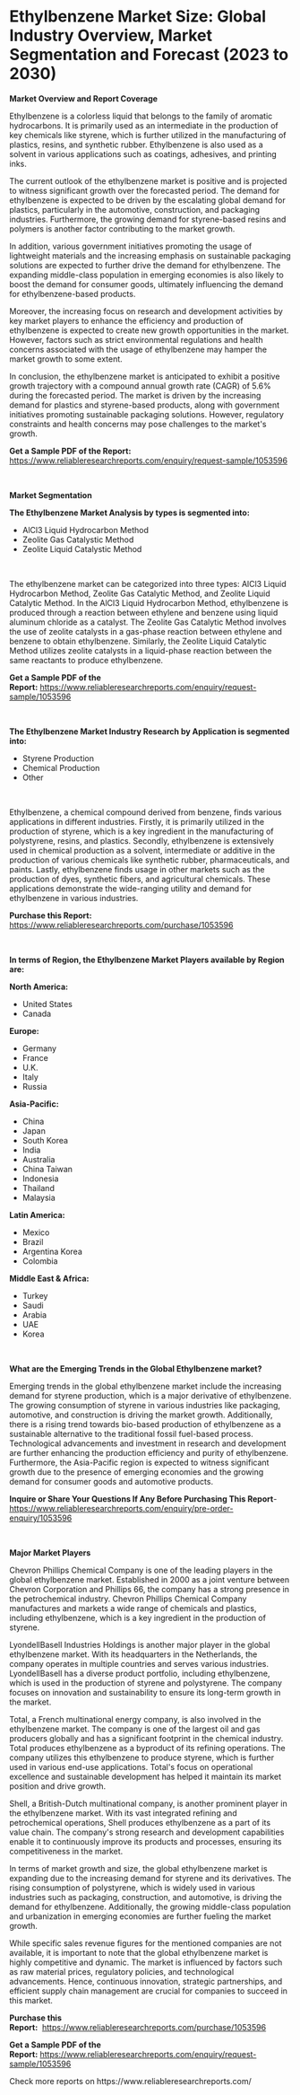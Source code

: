 <p><h1>Ethylbenzene Market Size: Global Industry Overview, Market Segmentation and Forecast (2023 to 2030)</h1></p><p><strong>Market Overview and Report Coverage</strong></p>
<p><p>Ethylbenzene is a colorless liquid that belongs to the family of aromatic hydrocarbons. It is primarily used as an intermediate in the production of key chemicals like styrene, which is further utilized in the manufacturing of plastics, resins, and synthetic rubber. Ethylbenzene is also used as a solvent in various applications such as coatings, adhesives, and printing inks.</p><p>The current outlook of the ethylbenzene market is positive and is projected to witness significant growth over the forecasted period. The demand for ethylbenzene is expected to be driven by the escalating global demand for plastics, particularly in the automotive, construction, and packaging industries. Furthermore, the growing demand for styrene-based resins and polymers is another factor contributing to the market growth.</p><p>In addition, various government initiatives promoting the usage of lightweight materials and the increasing emphasis on sustainable packaging solutions are expected to further drive the demand for ethylbenzene. The expanding middle-class population in emerging economies is also likely to boost the demand for consumer goods, ultimately influencing the demand for ethylbenzene-based products.</p><p>Moreover, the increasing focus on research and development activities by key market players to enhance the efficiency and production of ethylbenzene is expected to create new growth opportunities in the market. However, factors such as strict environmental regulations and health concerns associated with the usage of ethylbenzene may hamper the market growth to some extent.</p><p>In conclusion, the ethylbenzene market is anticipated to exhibit a positive growth trajectory with a compound annual growth rate (CAGR) of 5.6% during the forecasted period. The market is driven by the increasing demand for plastics and styrene-based products, along with government initiatives promoting sustainable packaging solutions. However, regulatory constraints and health concerns may pose challenges to the market's growth.</p></p>
<p><strong>Get a Sample PDF of the Report:</strong> <a href="https://www.reliableresearchreports.com/enquiry/request-sample/1053596">https://www.reliableresearchreports.com/enquiry/request-sample/1053596</a></p>
<p>&nbsp;</p>
<p><strong>Market Segmentation</strong></p>
<p><strong>The Ethylbenzene Market Analysis by types is segmented into:</strong></p>
<p><ul><li>AlCl3 Liquid Hydrocarbon Method</li><li>Zeolite Gas Catalystic Method</li><li>Zeolite Liquid Catalystic Method</li></ul></p>
<p>&nbsp;</p>
<p><p>The ethylbenzene market can be categorized into three types: AlCl3 Liquid Hydrocarbon Method, Zeolite Gas Catalytic Method, and Zeolite Liquid Catalytic Method. In the AlCl3 Liquid Hydrocarbon Method, ethylbenzene is produced through a reaction between ethylene and benzene using liquid aluminum chloride as a catalyst. The Zeolite Gas Catalytic Method involves the use of zeolite catalysts in a gas-phase reaction between ethylene and benzene to obtain ethylbenzene. Similarly, the Zeolite Liquid Catalytic Method utilizes zeolite catalysts in a liquid-phase reaction between the same reactants to produce ethylbenzene.</p></p>
<p><strong>Get a Sample PDF of the Report:</strong>&nbsp;<a href="https://www.reliableresearchreports.com/enquiry/request-sample/1053596">https://www.reliableresearchreports.com/enquiry/request-sample/1053596</a></p>
<p>&nbsp;</p>
<p><strong>The Ethylbenzene Market Industry Research by Application is segmented into:</strong></p>
<p><ul><li>Styrene Production</li><li>Chemical Production</li><li>Other</li></ul></p>
<p>&nbsp;</p>
<p><p>Ethylbenzene, a chemical compound derived from benzene, finds various applications in different industries. Firstly, it is primarily utilized in the production of styrene, which is a key ingredient in the manufacturing of polystyrene, resins, and plastics. Secondly, ethylbenzene is extensively used in chemical production as a solvent, intermediate or additive in the production of various chemicals like synthetic rubber, pharmaceuticals, and paints. Lastly, ethylbenzene finds usage in other markets such as the production of dyes, synthetic fibers, and agricultural chemicals. These applications demonstrate the wide-ranging utility and demand for ethylbenzene in various industries.</p></p>
<p><strong>Purchase this Report:</strong>&nbsp; <a href="https://www.reliableresearchreports.com/purchase/1053596">https://www.reliableresearchreports.com/purchase/1053596</a></p>
<p>&nbsp;</p>
<p><strong>In terms of Region, the Ethylbenzene Market Players available by Region are:</strong></p>
<p>
    <p> <strong> North America: </strong>
        <ul>
            <li>United States</li>
            <li>Canada</li>
        </ul>
        </p> 
    <p> <strong> Europe: </strong>
        <ul>
            <li>Germany</li>
            <li>France</li>
            <li>U.K.</li>
            <li>Italy</li>
            <li>Russia</li>
        </ul>
        </p> 
    <p> <strong> Asia-Pacific: </strong>
        <ul>
            <li>China</li>
            <li>Japan</li>
            <li>South Korea</li>
            <li>India</li>
            <li>Australia</li>
            <li>China Taiwan</li>
            <li>Indonesia</li>
            <li>Thailand</li>
            <li>Malaysia</li>
        </ul>
        </p> 
    <p> <strong> Latin America: </strong>
        <ul>
            <li>Mexico</li>
            <li>Brazil</li>
            <li>Argentina Korea</li>
            <li>Colombia</li>
        </ul>
        </p> 
    <p> <strong> Middle East & Africa: </strong>
        <ul>
            <li>Turkey</li>
            <li>Saudi</li>
            <li>Arabia</li>
            <li>UAE</li>
            <li>Korea</li>
        </ul>
    </p>
    </p>
<p>&nbsp;</p>
<p><strong>What are the Emerging Trends in the Global Ethylbenzene market?</strong></p>
<p><p>Emerging trends in the global ethylbenzene market include the increasing demand for styrene production, which is a major derivative of ethylbenzene. The growing consumption of styrene in various industries like packaging, automotive, and construction is driving the market growth. Additionally, there is a rising trend towards bio-based production of ethylbenzene as a sustainable alternative to the traditional fossil fuel-based process. Technological advancements and investment in research and development are further enhancing the production efficiency and purity of ethylbenzene. Furthermore, the Asia-Pacific region is expected to witness significant growth due to the presence of emerging economies and the growing demand for consumer goods and automotive products.</p></p>
<p><strong>Inquire or Share Your Questions If Any Before Purchasing This Report</strong>- <a href="https://www.reliableresearchreports.com/enquiry/pre-order-enquiry/1053596">https://www.reliableresearchreports.com/enquiry/pre-order-enquiry/1053596</a></p>
<p>&nbsp;</p>
<p><strong>Major Market Players</strong></p>
<p><p>Chevron Phillips Chemical Company is one of the leading players in the global ethylbenzene market. Established in 2000 as a joint venture between Chevron Corporation and Phillips 66, the company has a strong presence in the petrochemical industry. Chevron Phillips Chemical Company manufactures and markets a wide range of chemicals and plastics, including ethylbenzene, which is a key ingredient in the production of styrene.</p><p>LyondellBasell Industries Holdings is another major player in the global ethylbenzene market. With its headquarters in the Netherlands, the company operates in multiple countries and serves various industries. LyondellBasell has a diverse product portfolio, including ethylbenzene, which is used in the production of styrene and polystyrene. The company focuses on innovation and sustainability to ensure its long-term growth in the market.</p><p>Total, a French multinational energy company, is also involved in the ethylbenzene market. The company is one of the largest oil and gas producers globally and has a significant footprint in the chemical industry. Total produces ethylbenzene as a byproduct of its refining operations. The company utilizes this ethylbenzene to produce styrene, which is further used in various end-use applications. Total's focus on operational excellence and sustainable development has helped it maintain its market position and drive growth.</p><p>Shell, a British-Dutch multinational company, is another prominent player in the ethylbenzene market. With its vast integrated refining and petrochemical operations, Shell produces ethylbenzene as a part of its value chain. The company's strong research and development capabilities enable it to continuously improve its products and processes, ensuring its competitiveness in the market.</p><p>In terms of market growth and size, the global ethylbenzene market is expanding due to the increasing demand for styrene and its derivatives. The rising consumption of polystyrene, which is widely used in various industries such as packaging, construction, and automotive, is driving the demand for ethylbenzene. Additionally, the growing middle-class population and urbanization in emerging economies are further fueling the market growth.</p><p>While specific sales revenue figures for the mentioned companies are not available, it is important to note that the global ethylbenzene market is highly competitive and dynamic. The market is influenced by factors such as raw material prices, regulatory policies, and technological advancements. Hence, continuous innovation, strategic partnerships, and efficient supply chain management are crucial for companies to succeed in this market.</p></p>
<p><strong>Purchase this Report:</strong>&nbsp;&nbsp;<a href="https://www.reliableresearchreports.com/purchase/1053596">https://www.reliableresearchreports.com/purchase/1053596</a></p>
<p></p>
<p><strong>Get a Sample PDF of the Report:</strong>&nbsp;<a href="https://www.reliableresearchreports.com/enquiry/request-sample/1053596">https://www.reliableresearchreports.com/enquiry/request-sample/1053596</a></p>
<p>Check more reports on https://www.reliableresearchreports.com/</p>